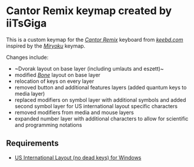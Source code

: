 # Cantor Remix keymap created by iiTsGiga 

This is a custom keymap for the *[Cantor Remix](https://keebd.com/products/cantor-remix-keyboard-kit)* keyboard from *[keebd.com](https://keebd.com/)* inspired by the *[Miryoku](https://github.com/manna-harbour/miryoku/)* keymap.

Changes include:

- ~Dvorak layout on base layer (including umlauts and eszett)~
- modified *[Bone](https://www.neo-layout.org/Layouts/bone/)* layout on base layer
- relocation of keys on every layer
- removed button and additional features layers (added quantum keys to media layer)
- replaced modifiers on symbol layer with additional symbols and added second symbol layer for US international layout specific characters
- removed modifiers from media and mouse layers
- expanded number layer with additional characters to allow for scientific and programming notations

## Requirements

- [US International Layout (no dead keys) for Windows](https://github.com/umanovskis/win-kbd-usint-nodead/)
